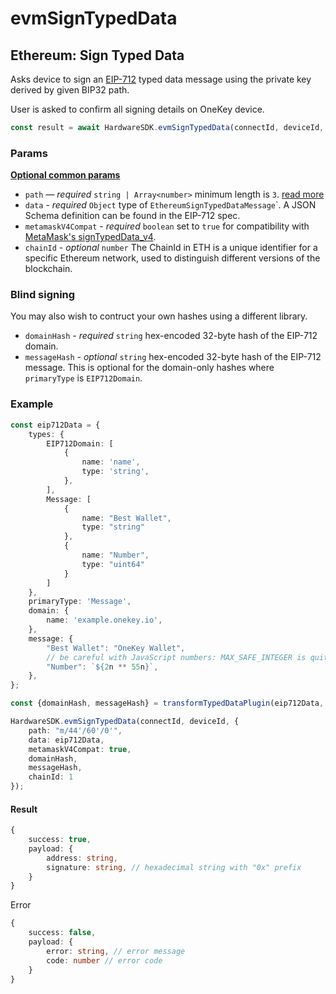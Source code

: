 # evmSignTypedData

## Ethereum: Sign Typed Data

Asks device to sign an [EIP-712](https://eips.ethereum.org/EIPS/eip-712) typed data message using the private key derived by given BIP32 path.

User is asked to confirm all signing details on OneKey device.

```typescript
const result = await HardwareSDK.evmSignTypedData(connectId, deviceId, params);
```

### Params

[**Optional common params**](../common-params.md)

* `path` — _required_ `string | Array<number>` minimum length is `3`. [read more](../path.md)
* `data` - _required_ `Object` type of `EthereumSignTypedDataMessage`\`. A JSON Schema definition can be found in the EIP-712 spec.
* `metamaskV4Compat` - _required_ `boolean` set to `true` for compatibility with [MetaMask's signTypedData\_v4](https://docs.metamask.io/guide/signing-data.html#sign-typed-data-v4).
* `chainId` - _optional_ `number` The ChainId in ETH is a unique identifier for a specific Ethereum network, used to distinguish different versions of the blockchain.

### Blind signing

You may also wish to contruct your own hashes using a different library.

* `domainHash` - _required_ `string` hex-encoded 32-byte hash of the EIP-712 domain.
* `messageHash` - _optional_ `string` hex-encoded 32-byte hash of the EIP-712 message. This is optional for the domain-only hashes where `primaryType` is `EIP712Domain`.

### Example

```typescript
const eip712Data = {
    types: {
        EIP712Domain: [
            {
                name: 'name',
                type: 'string',
            },
        ],
        Message: [
            {
                name: "Best Wallet",
                type: "string"
            },
            {
                name: "Number",
                type: "uint64"
            }
        ]
    },
    primaryType: 'Message',
    domain: {
        name: 'example.onekey.io',
    },
    message: {
        "Best Wallet": "OneKey Wallet",
        // be careful with JavaScript numbers: MAX_SAFE_INTEGER is quite low
        "Number": `${2n ** 55n}`,
    },
};

const {domainHash, messageHash} = transformTypedDataPlugin(eip712Data, true);

HardwareSDK.evmSignTypedData(connectId, deviceId, {
    path: "m/44'/60'/0'",
    data: eip712Data,
    metamaskV4Compat: true,
    domainHash,
    messageHash,
    chainId: 1
});
```

#### Result

```typescript
{
    success: true,
    payload: {
        address: string,
        signature: string, // hexadecimal string with "0x" prefix
    }
}
```

Error

```typescript
{
    success: false,
    payload: {
        error: string, // error message
        code: number // error code
    }
}
```
